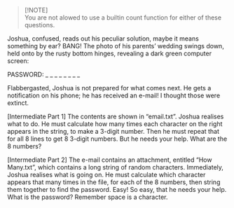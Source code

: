 > [!NOTE]\
> You are not alowed to use a builtin count function for either of these questions.

Joshua, confused, reads out his peculiar solution, maybe it means something by ear? BANG! The photo of his parents’ wedding swings down, held onto by the rusty bottom hinges, revealing a dark green computer screen:

PASSWORD: _ _ _ _ _ _ _ _

Flabbergasted, Joshua is not prepared for what comes next. He gets a notification on his phone; he has received an e-mail! 
I thought those were extinct.

[Intermediate Part 1] The contents are shown in “email.txt”. Joshua realises what to do. He must calculate how many times each character on the right appears in the string, to make a 3-digit number. Then he must repeat that for all 8 lines to get 8 3-digit numbers. But he needs your help. What are the 8 numbers?

[Intermediate Part 2] The e-mail contains an attachment, entitled “How Many.txt”, which contains  a long string of random characters. Immediately, Joshua realises what is going on. He must calculate which character appears that many times in the file, for each of the 8 numbers, then string them together to find the password. Easy! So easy, that he needs your help. What is the password? Remember space is a character.
